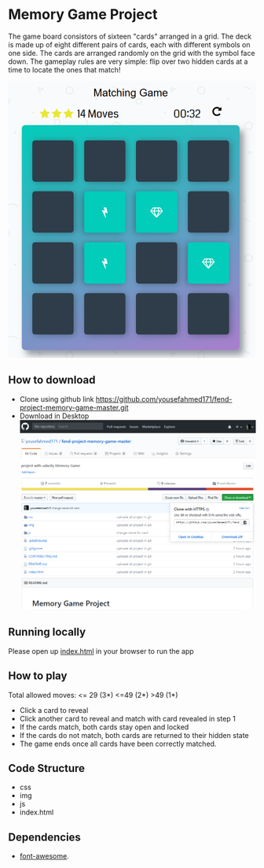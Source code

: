 # Memory Game Project

The game board consistors of sixteen "cards" arranged in a grid. The deck is made up of eight different pairs of cards, each with different symbols on one side. The cards are arranged randomly on the grid with the symbol face down. The gameplay rules are very simple: flip over two hidden cards at a time to locate the ones that match!

![img](./img/game.png)

## How to download

* Clone using github link https://github.com/yousefahmed171/fend-project-memory-game-master.git 
* Download in Desktop 
![img](./img/do.png)

## Running locally

Please open up [index.html](index.html) in your browser to run the app

## How to play

Total allowed moves: <= 29 (3\*)  <=49 (2\*) >49 (1\*)

- Click a card to reveal
- Click another card to reveal and match with card revealed in step 1
- If the cards match, both cards stay open and locked
- If the cards do not match, both cards are returned to their hidden state
- The game ends once all cards have been correctly matched.

## Code Structure

* css
* img
* js
* index.html

## Dependencies

*  [font-awesome](https://fontawesome.com).
